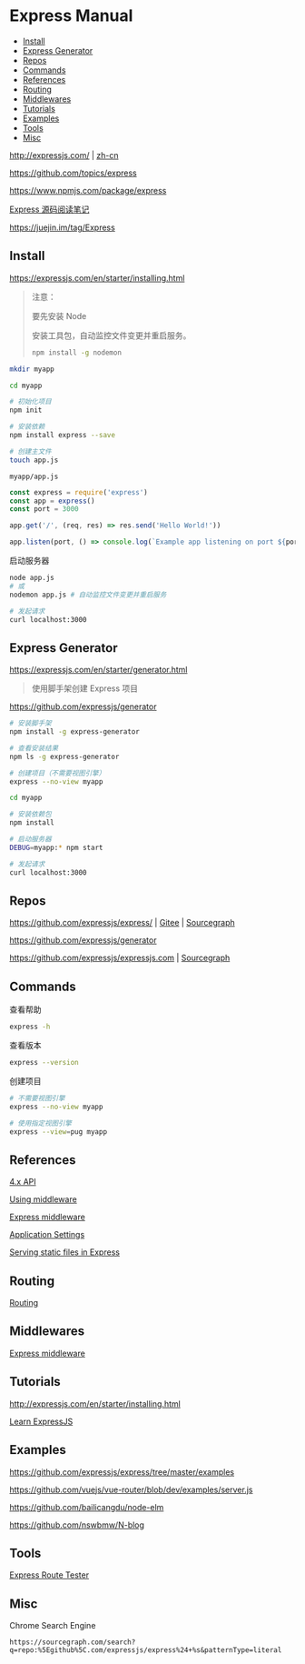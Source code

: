 <!-- omit in toc -->
# Express Manual

- [Install](#install)
- [Express Generator](#express-generator)
- [Repos](#repos)
- [Commands](#commands)
- [References](#references)
- [Routing](#routing)
- [Middlewares](#middlewares)
- [Tutorials](#tutorials)
- [Examples](#examples)
- [Tools](#tools)
- [Misc](#misc)

<http://expressjs.com/> | [zh-cn](http://expressjs.com/zh-cn/)

<https://github.com/topics/express>

<https://www.npmjs.com/package/express>

[Express 源码阅读笔记](/codes/javascript/express/README.md)

<https://juejin.im/tag/Express>

## Install

<https://expressjs.com/en/starter/installing.html>

> 注意：
>
> 要先安装 Node
>
> 安装工具包，自动监控文件变更并重启服务。
>
> ```bash
> npm install -g nodemon
> ```

```bash
mkdir myapp

cd myapp

# 初始化项目
npm init

# 安装依赖
npm install express --save

# 创建主文件
touch app.js
```

`myapp/app.js`

```js
const express = require('express')
const app = express()
const port = 3000

app.get('/', (req, res) => res.send('Hello World!'))

app.listen(port, () => console.log(`Example app listening on port ${port}!`))
```

启动服务器

```bash
node app.js
# 或
nodemon app.js # 自动监控文件变更并重启服务

# 发起请求
curl localhost:3000
```

## Express Generator

<https://expressjs.com/en/starter/generator.html>

> 使用脚手架创建 Express 项目

<https://github.com/expressjs/generator>

```bash
# 安装脚手架
npm install -g express-generator

# 查看安装结果
npm ls -g express-generator

# 创建项目（不需要视图引擎）
express --no-view myapp

cd myapp

# 安装依赖包
npm install

# 启动服务器
DEBUG=myapp:* npm start

# 发起请求
curl localhost:3000
```

## Repos

<https://github.com/expressjs/express/> | [Gitee](https://gitee.com/mrhuangyuhui/express) | [Sourcegraph](https://sourcegraph.com/github.com/expressjs/express)

<https://github.com/expressjs/generator>

<https://github.com/expressjs/expressjs.com> | [Sourcegraph](https://sourcegraph.com/github.com/expressjs/expressjs.com)

<!-- #express-cmd -->
## Commands

查看帮助

```bash
express -h
```

查看版本

```bash
express --version
```

创建项目

```bash
# 不需要视图引擎
express --no-view myapp

# 使用指定视图引擎
express --view=pug myapp
```

<!-- #express-ref -->
## References

[4.x API](http://expressjs.com/en/4x/api.html)

[Using middleware](http://expressjs.com/en/guide/using-middleware.html)

[Express middleware](http://expressjs.com/en/resources/middleware.html)

[Application Settings](http://expressjs.com/en/4x/api.html#app.settings.table)

[Serving static files in Express](http://expressjs.com/en/starter/static-files.html)

<!-- #express-route -->
## Routing

[Routing](http://expressjs.com/en/guide/routing.html)

<!-- #express-middleware -->
## Middlewares

[Express middleware](http://expressjs.com/en/resources/middleware.html)

<!-- #express-tutorial -->
## Tutorials

<http://expressjs.com/en/starter/installing.html>

[Learn ExpressJS](https://www.tutorialspoint.com/expressjs/index.htm)

<!-- #express-example -->
## Examples

<https://github.com/expressjs/express/tree/master/examples>

<https://github.com/vuejs/vue-router/blob/dev/examples/server.js>

<https://github.com/bailicangdu/node-elm>

<https://github.com/nswbmw/N-blog>

<!-- #express-tool -->
## Tools

<!-- #express-regexp -->
[Express Route Tester](http://forbeslindesay.github.io/express-route-tester/)

## Misc

Chrome Search Engine

```
https://sourcegraph.com/search?q=repo:%5Egithub%5C.com/expressjs/express%24+%s&patternType=literal
```
